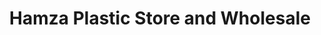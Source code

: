---
title: "Hamza Plastic Store and Wholesale"
url: /lalamusa/hamza-plastic-store-and-wholesale/
shop: Großhandel
---